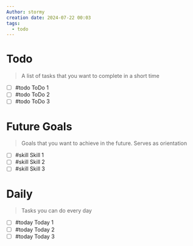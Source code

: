 ```yaml
---
Author: stormy
creation date: 2024-07-22 00:03
tags:
  - todo
---
```

# Todo
> A list of tasks that you want to complete in a short time
- [ ] #todo ToDo 1
- [ ] #todo ToDo 2
- [ ] #todo ToDo 3
# Future Goals
> Goals that you want to achieve in the future. Serves as orientation
- [ ] #skill Skill 1
- [ ] #skill Skill 2
- [ ] #skill Skill 3

# Daily
> Tasks you can do every day
- [ ] #today Today 1
- [ ] #today Today 2
- [ ] #today Today 3 